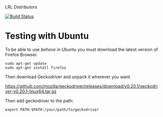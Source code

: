 LRL Distributors

[![Build Status](https://travis-ci.com/LluisMas/ProjecteWeb.svg?branch=master)](https://travis-ci.org/LluisMas/ProjecteWeb)

# Testing with Ubuntu  

To be able to use *behave* in Ubuntu you must download the latest version of Firefox Browser. 

``` 
sudo apt-get update
sudo apt-get install firefox
``` 
Then download Geckodriver and unpack it wherever you want.

https://github.com/mozilla/geckodriver/releases/download/v0.20.1/geckodriver-v0.20.1-linux64.tar.gz

Then add geckodriver to the path:

```
export PATH:$PATH:/your/path/to/geckodriver
```



